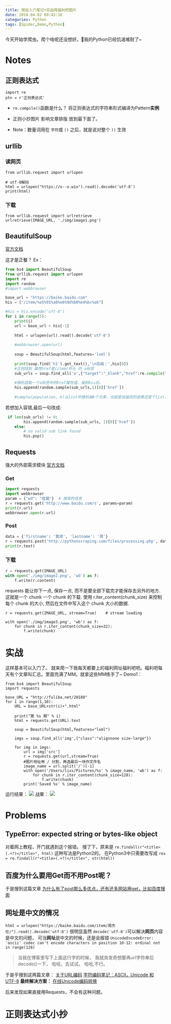 ```yaml
---
title: 爬虫入门笔记+实战爬福利吧图片
date: 2018-04-02 09:43:16
categories: Python
tags: [Spider,Demo,Python]
---
```


今天开始学爬虫。爬个啥呢还没想好。🤭我的Python已经饥渴难耐了~

<!---more--->
# Notes

## 正则表达式

```
import re
ptn = r'正则表达式'
```

- `re.compile()`函数是什么？
将正则表达式的字符串形式编译为Pattern**实例**

- 正则小抄图片 影响文章排版 放到最下面了。
- Note：数量词用在 `字符`或 `()` 之后，就是说对整个 `()` 生效

## urllib
### 读网页

```
from urllib.request import urlopen

# utf-8解码
html = urlopen("https://o--o.win").read().decode('utf-8')
print(html)
```
### 下载

```
from urllib.request import urlretrieve
urlretrieve(IMAGE_URL, './img/image1.png')
```

## BeautifulSoup 

[官方文档](https://www.crummy.com/software/BeautifulSoup/bs4/doc.zh/index.html)

这才是正餐？
Ex：

```python
from bs4 import BeautifulSoup
from urllib.request import urlopen
import re
import random
#import webbrowser

base_url = "https://baike.baidu.com"
his = ["/item/%e5%91%a8%e6%9d%b0%e4%bc%a6"]

#his = his.encode('uft-8')
for i in range(5):
    print(i)
    url = base_url + his[-1]
    
    html = urlopen(url).read().decode('utf-8')
    
    #webbrowser.open(url)
    
    soup = BeautifulSoup(html,features='lxml')
    
    print(soup.find('h1').get_text(),'\n后缀：',his[0])
    #正则找到 属性href是/item/开头 的 a标签
    sub_urls = soup.find_all('a',{"target":"_blank","href":re.compile("/item/")})
    
    #随机选取一个a标签中的href属性值，接到his后。
    his.append(random.sample(sub_urls,1)[0]['href'])
    
    #sample(population, k)从list中随机抽k个元素，也就是说抽完的结果还是个list，因此先跟了个[0]。
```
若想加入容错,最后一句改成:

```Python
 if len(sub_urls) != 0:
        his.append(random.sample(sub_urls, 1)[0]['href'])
    else:
        # no valid sub link found
        his.pop()
```


## Requests

强大的外部需求模块
[官方文档](http://docs.python-requests.org/zh_CN/latest/)
### Get

```Python
import requests
import webbrowser
param = {"wd": "炫猿"}  # 搜索的信息
r = requests.get('http://www.baidu.com/s', params=param)
print(r.url)
webbrowser.open(r.url)
```
### Post

```python
data = {'firstname': '莫烦', 'lastname': '周'}
r = requests.post('http://pythonscraping.com/files/processing.php', data=data)
print(r.text)
```

### 下载

```python
r = requests.get(IMAGE_URL)
with open('./img/image2.png', 'wb') as f:
    f.write(r.content)
```
 requests 能让你下一点, 保存一点, 而不是要全部下载完才能保存去另外的地方. 这就是一个 chunk 一个 chunk 的下载. 使用 r.iter_content(chunk_size) 来控制每个 chunk 的大小, 然后在文件中写入这个 chunk 大小的数据.

```
r = requests.get(IMAGE_URL, stream=True)    # stream loading

with open('./img/image3.png', 'wb') as f:
    for chunk in r.iter_content(chunk_size=32):
        f.write(chunk)
```
# 实战
这样基本可以入门了。
就来爬一下我每天都要上的福利网址福利吧吧。福利吧每天有个文章叫汇总。里面充满了MM。就拿这些MM练手了~
Demo1：

```
from bs4 import BeautifulSoup
import requests

base_URL = "http://fuliba.net/20180"
for i in range(1,10):
    URL = base_URL+str(i)+".html"
    
    print("第 %s 期" % i)
    html = requests.get(URL).text
    
    soup = BeautifulSoup(html,features="lxml")
    
    imgs = soup.find_all('img',{"class":"alignnone size-large"})
    
    for img in imgs:
        url = img['src']
        r = requests.get(url,stream=True)
        #图片地址用 / 分割，再选最后一块作文件名
        image_name = url.split('/')[-1]
        with open('/Users/lixs/Pictures/%s' % image_name, 'wb') as f:
            for chunk in r.iter_content(chunk_size=128):
                f.write(chunk)
        print('Saved %s' % image_name)
```
运行结果：
![](../../images/15229998430539.jpg)
战果：
![](http://p66eruxmw.bkt.clouddn.com/15229999645914.jpg)


# Problems


## TypeError: expected string or bytes-like object
对着网上教程，开门就遇到这个报错。
搜了下，原来是
`re.findall(r"<title>(.+?)</title>", html)`
这种写法是Python2的。
在Python3中只需要改写成
`res = re.findall(r"<title>(.+?)</title>", str(html))`

## 百度为什么要用Get而不用Post呢？
于是搜到这篇文章
[为什么有了post那么多优点，还有还多网站用get，比如百度搜索](https://blog.csdn.net/yansong_8686/article/details/48638957)

## 网址是中文的情况

`html = urlopen("https://baike.baidu.com/item/周杰伦/").read().decode('utf-8')`
很明显虽然 `decode('utf-8')`可以解决**网页**内容是中文的问题，
可当**网址**是中文的时候，还是会报错
`UnicodeEncodeError: 'ascii' codec can't encode characters in position 10-12: ordinal not in range(128)`

> 当我在博客里写下上面这行字的时候，
> 我就突发奇想要再url字符串后decode()一下，
> 哈哈，去试试。
> 哈哈,不行。

于是乎搜到这两篇文章：
[关于URL编码](http://www.ruanyifeng.com/blog/2010/02/url_encoding.html)
[字符编码笔记：ASCII，Unicode 和 UTF-8](http://www.ruanyifeng.com/blog/2007/10/ascii_unicode_and_utf-8.html)
**最终解决方案：**
[在线Unicode编码转换](http://tool.chinaz.com/Tools/Unicode.aspx)

后来发现如果直接用Requests，不会有这种问题。


# 正则表达式小抄


